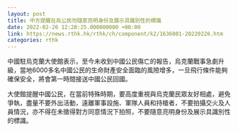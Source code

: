 ```yaml
---
layout: post
title: 中方提醒在烏公民勿隨意亮明身份及展示具識別性的標識
date: 2022-02-26 12:28:25.000000000 +08:00
link: https://news.rthk.hk/rthk/ch/component/k2/1636001-20220226.htm
categories: rthk
---
```


中國駐烏克蘭大使館表示，至今未收到中國公民傷亡的報告，烏克蘭戰事急劇升級，當地6000多名中國公民的生命財產安全面臨的風險增多，一旦飛行條件能夠確保安全，將會第一時間接送中國公民回國。

大使館提醒中國公民，在當前特殊時期，要高度重視與烏克蘭民眾友好相處，避免爭執，盡量不要外出活動，遠離軍事設施、軍隊人員和持槍者，不要拍攝交火及人員情況，亦不得在未徵得對方同意情況下拍照，不要隨意亮明身份及展示具識別性的標識。
